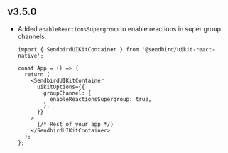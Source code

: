 ## v3.5.0

- Added `enableReactionsSupergroup` to enable reactions in super group channels.
  ```tsx
  import { SendbirdUIKitContainer } from '@sendbird/uikit-react-native';

  const App = () => {
    return (
      <SendbirdUIKitContainer
        uikitOptions={{
          groupChannel: {
            enableReactionsSupergroup: true,
          },
        }}
      >
        {/* Rest of your app */}
      </SendbirdUIKitContainer>
    );
  };
  ```
